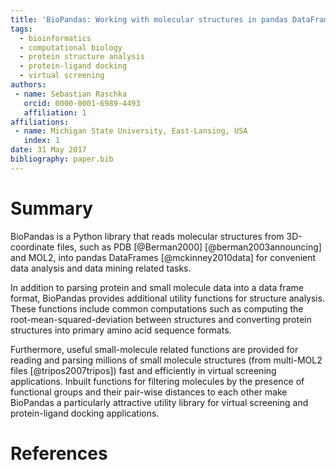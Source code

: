 ```yaml
---
title: 'BioPandas: Working with molecular structures in pandas DataFrames'
tags:
  - bioinformatics
  - computational biology
  - protein structure analysis
  - protein-ligand docking
  - virtual screening
authors:
 - name: Sebastian Raschka
   orcid: 0000-0001-6989-4493
   affiliation: 1
affiliations:
 - name: Michigan State University, East-Lansing, USA
   index: 1
date: 31 May 2017
bibliography: paper.bib
---
```


# Summary

BioPandas is a Python library that reads molecular structures from 3D-coordinate files, such as PDB [@Berman2000] [@berman2003announcing] and MOL2, into pandas DataFrames [@mckinney2010data] for convenient data analysis and data mining related tasks.

In addition to parsing protein and small molecule data into a data frame format, BioPandas provides additional utility functions for structure analysis. These functions include common computations such as computing the root-mean-squared-deviation between structures and converting protein structures into primary amino acid sequence formats. 

Furthermore, useful small-molecule related functions are provided for reading and parsing millions of small molecule structures (from multi-MOL2 files [@tripos2007tripos]) fast and efficiently in virtual screening applications. Inbuilt functions for filtering molecules by the presence of functional groups and their pair-wise distances to each other make BioPandas a particularly attractive utility library for virtual screening and protein-ligand docking applications.

# References
